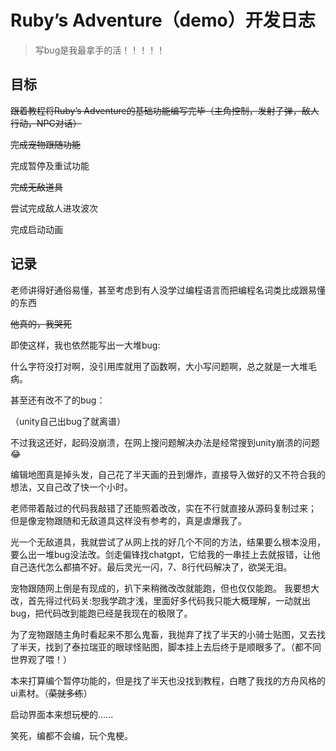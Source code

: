 # Ruby’s Adventure（demo）开发日志

>  写bug是我最拿手的活！！！！！

## 目标

~~跟着教程将Ruby’s Adventure的基础功能编写完毕（主角控制，发射子弹，敌人行动，NPC对话）~~

~~完成宠物跟随功能~~

完成暂停及重试功能

~~完成无敌道具~~

尝试完成敌人进攻波次

完成启动动画



## 记录

老师讲得好通俗易懂，甚至考虑到有人没学过编程语言而把编程名词类比成跟易懂的东西

~~他真的，我哭死~~

即使这样，我也依然能写出一大堆bug:



什么字符没打对啊，没引用库就用了函数啊，大小写问题啊，总之就是一大堆毛病。

甚至还有改不了的bug：



（unity自己出bug了就离谱）

不过我这还好，起码没崩溃，在网上搜问题解决办法是经常搜到unity崩溃的问题:joy:

编辑地图真是掉头发，自己花了半天画的丑到爆炸，直接导入做好的又不符合我的想法，又自己改了快一个小时。

老师带着敲过的代码我敲错了还能照着改改，实在不行就直接从源码复制过来；                            但是像宠物跟随和无敌道具这样没有参考的，真是虐爆我了。

光一个无敌道具，我就尝试了从网上找的好几个不同的方法，结果要么根本没用，要么出一堆bug没法改。剑走偏锋找chatgpt，它给我的一串挂上去就报错，让他自己迭代怎么都搞不好。最后灵光一闪，7、8行代码解决了，欲哭无泪。

宠物跟随网上倒是有现成的，扒下来稍微改改就能跑，但也仅仅能跑。							      我要想大改，首先得过代码关:恕我学疏才浅，里面好多代码我只能大概理解，一动就出bug，把代码改到能跑已经是我现在的极限了。

为了宠物跟随主角时看起来不那么鬼畜，我抛弃了找了半天的小骑士贴图，又去找了半天，找到了泰拉瑞亚的眼球怪贴图，脚本挂上去后终于是顺眼多了。（都不同世界观了喂！）

本来打算编个暂停功能的，但是找了半天也没找到教程，白瞎了我找的方舟风格的ui素材。（~~菜就多练~~）

启动界面本来想玩梗的......

笑死，编都不会编，玩个鬼梗。





















